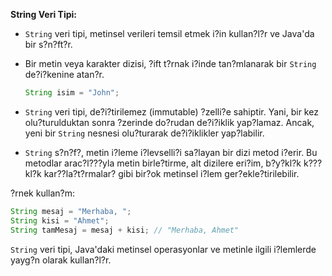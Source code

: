 **String Veri Tipi:**

- `String` veri tipi, metinsel verileri temsil etmek i?in kullan?l?r ve Java'da bir s?n?ft?r.
- Bir metin veya karakter dizisi, ?ift t?rnak i?inde tan?mlanarak bir `String` de?i?kenine atan?r.
  ```java
  String isim = "John";
  ```

- `String` veri tipi, de?i?tirilemez (immutable) ?zelli?e sahiptir. Yani, bir kez olu?turulduktan sonra ?zerinde do?rudan de?i?iklik yap?lamaz. Ancak, yeni bir `String` nesnesi olu?turarak de?i?iklikler yap?labilir.

- `String` s?n?f?, metin i?leme i?levselli?i sa?layan bir dizi metod i?erir. Bu metodlar arac?l???yla metin birle?tirme, alt dizilere eri?im, b?y?kl?k k???kl?k kar??la?t?rmalar? gibi bir?ok metinsel i?lem ger?ekle?tirilebilir.

?rnek kullan?m:
```java
String mesaj = "Merhaba, ";
String kisi = "Ahmet";
String tamMesaj = mesaj + kisi; // "Merhaba, Ahmet"
```

`String` veri tipi, Java'daki metinsel operasyonlar ve metinle ilgili i?lemlerde yayg?n olarak kullan?l?r.
